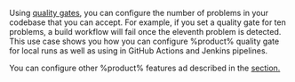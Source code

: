 [//]: # (title: Create quality gate)

Using [quality gates](quality-gate.xml), you can configure the number of problems in your codebase that you can accept. 
For example, if you set a quality gate for ten problems, a build workflow will fail once the eleventh problem is 
detected. This use case shows you how you can configure %product% quality gate for local runs as well as using in GitHub 
Actions and Jenkins pipelines.

<tip>
You can configure other %product% features ad described in the <a href="features.xml"/> section.
</tip>

<tabs>
<tab id="quality-gate-use-case-github" title="GitHub Actions">
    <include src="quality-gate.xml" include-id="quality-gate-github-actions"/>
</tab>
<tab id="quality-gate-use-case-jenkins" title="Jenkins">
    <include src="quality-gate.xml" include-id="quality-gate-jenkins"/>
</tab>
<tab id="quality-gate-use-case-local" title="Local run">
    <include src="quality-gate.xml" include-id="quality-gate-run-locally"/>
</tab>
</tabs>










